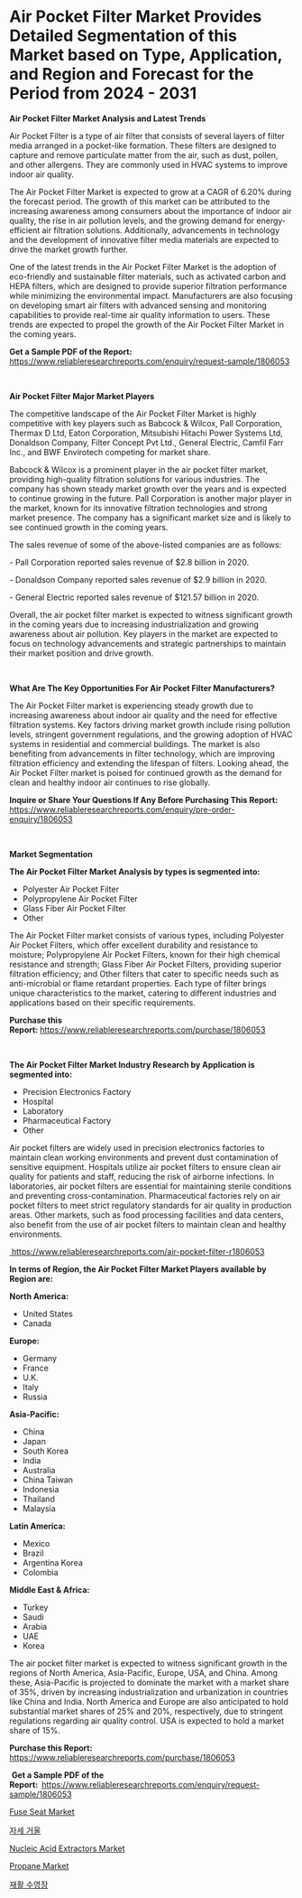 <p><h1>Air Pocket Filter Market Provides Detailed Segmentation of this Market based on Type, Application, and Region and Forecast for the Period from 2024 - 2031</h1></p><p><strong>Air Pocket Filter Market Analysis and Latest Trends</strong></p>
<p><p>Air Pocket Filter is a type of air filter that consists of several layers of filter media arranged in a pocket-like formation. These filters are designed to capture and remove particulate matter from the air, such as dust, pollen, and other allergens. They are commonly used in HVAC systems to improve indoor air quality.</p><p>The Air Pocket Filter Market is expected to grow at a CAGR of 6.20% during the forecast period. The growth of this market can be attributed to the increasing awareness among consumers about the importance of indoor air quality, the rise in air pollution levels, and the growing demand for energy-efficient air filtration solutions. Additionally, advancements in technology and the development of innovative filter media materials are expected to drive the market growth further.</p><p>One of the latest trends in the Air Pocket Filter Market is the adoption of eco-friendly and sustainable filter materials, such as activated carbon and HEPA filters, which are designed to provide superior filtration performance while minimizing the environmental impact. Manufacturers are also focusing on developing smart air filters with advanced sensing and monitoring capabilities to provide real-time air quality information to users. These trends are expected to propel the growth of the Air Pocket Filter Market in the coming years.</p></p>
<p><strong>Get a Sample PDF of the Report:&nbsp;</strong> <a href="https://www.reliableresearchreports.com/enquiry/request-sample/1806053">https://www.reliableresearchreports.com/enquiry/request-sample/1806053</a></p>
<p>&nbsp;</p>
<p><strong>Air Pocket Filter Major Market Players</strong></p>
<p><p>The competitive landscape of the Air Pocket Filter Market is highly competitive with key players such as Babcock & Wilcox, Pall Corporation, Thermax D Ltd, Eaton Corporation, Mitsubishi Hitachi Power Systems Ltd, Donaldson Company, Filter Concept Pvt Ltd., General Electric, Camfil Farr Inc., and BWF Envirotech competing for market share.</p><p>Babcock & Wilcox is a prominent player in the air pocket filter market, providing high-quality filtration solutions for various industries. The company has shown steady market growth over the years and is expected to continue growing in the future. Pall Corporation is another major player in the market, known for its innovative filtration technologies and strong market presence. The company has a significant market size and is likely to see continued growth in the coming years.</p><p>The sales revenue of some of the above-listed companies are as follows: </p><p>- Pall Corporation reported sales revenue of $2.8 billion in 2020.</p><p>- Donaldson Company reported sales revenue of $2.9 billion in 2020.</p><p>- General Electric reported sales revenue of $121.57 billion in 2020.</p><p>Overall, the air pocket filter market is expected to witness significant growth in the coming years due to increasing industrialization and growing awareness about air pollution. Key players in the market are expected to focus on technology advancements and strategic partnerships to maintain their market position and drive growth.</p></p>
<p>&nbsp;</p>
<p><strong>What Are The Key Opportunities For Air Pocket Filter Manufacturers?</strong></p>
<p><p>The Air Pocket Filter market is experiencing steady growth due to increasing awareness about indoor air quality and the need for effective filtration systems. Key factors driving market growth include rising pollution levels, stringent government regulations, and the growing adoption of HVAC systems in residential and commercial buildings. The market is also benefiting from advancements in filter technology, which are improving filtration efficiency and extending the lifespan of filters. Looking ahead, the Air Pocket Filter market is poised for continued growth as the demand for clean and healthy indoor air continues to rise globally.</p></p>
<p><strong>Inquire or Share Your Questions If Any Before Purchasing This Report:</strong> <a href="https://www.reliableresearchreports.com/enquiry/pre-order-enquiry/1806053">https://www.reliableresearchreports.com/enquiry/pre-order-enquiry/1806053</a></p>
<p>&nbsp;</p>
<p><strong>Market Segmentation</strong></p>
<p><strong>The Air Pocket Filter Market Analysis by types is segmented into:</strong></p>
<p><ul><li>Polyester Air Pocket Filter</li><li>Polypropylene Air Pocket Filter</li><li>Glass Fiber Air Pocket Filter</li><li>Other</li></ul></p>
<p><p>The Air Pocket Filter market consists of various types, including Polyester Air Pocket Filters, which offer excellent durability and resistance to moisture; Polypropylene Air Pocket Filters, known for their high chemical resistance and strength; Glass Fiber Air Pocket Filters, providing superior filtration efficiency; and Other filters that cater to specific needs such as anti-microbial or flame retardant properties. Each type of filter brings unique characteristics to the market, catering to different industries and applications based on their specific requirements.</p></p>
<p><strong>Purchase this Report:&nbsp;</strong><a href="https://www.reliableresearchreports.com/purchase/1806053">https://www.reliableresearchreports.com/purchase/1806053</a></p>
<p>&nbsp;</p>
<p><strong>The Air Pocket Filter Market Industry Research by Application is segmented into:</strong></p>
<p><ul><li>Precision Electronics Factory</li><li>Hospital</li><li>Laboratory</li><li>Pharmaceutical Factory</li><li>Other</li></ul></p>
<p><p>Air pocket filters are widely used in precision electronics factories to maintain clean working environments and prevent dust contamination of sensitive equipment. Hospitals utilize air pocket filters to ensure clean air quality for patients and staff, reducing the risk of airborne infections. In laboratories, air pocket filters are essential for maintaining sterile conditions and preventing cross-contamination. Pharmaceutical factories rely on air pocket filters to meet strict regulatory standards for air quality in production areas. Other markets, such as food processing facilities and data centers, also benefit from the use of air pocket filters to maintain clean and healthy environments.</p></p>
<p><a href="https://www.reliableresearchreports.com/air-pocket-filter-r1806053">&nbsp;https://www.reliableresearchreports.com/air-pocket-filter-r1806053</a></p>
<p><strong>In terms of Region, the Air Pocket Filter Market Players available by Region are:</strong></p>
<p>
    <p> <strong> North America: </strong>
        <ul>
            <li>United States</li>
            <li>Canada</li>
        </ul>
        </p> 
    <p> <strong> Europe: </strong>
        <ul>
            <li>Germany</li>
            <li>France</li>
            <li>U.K.</li>
            <li>Italy</li>
            <li>Russia</li>
        </ul>
        </p> 
    <p> <strong> Asia-Pacific: </strong>
        <ul>
            <li>China</li>
            <li>Japan</li>
            <li>South Korea</li>
            <li>India</li>
            <li>Australia</li>
            <li>China Taiwan</li>
            <li>Indonesia</li>
            <li>Thailand</li>
            <li>Malaysia</li>
        </ul>
        </p> 
    <p> <strong> Latin America: </strong>
        <ul>
            <li>Mexico</li>
            <li>Brazil</li>
            <li>Argentina Korea</li>
            <li>Colombia</li>
        </ul>
        </p> 
    <p> <strong> Middle East & Africa: </strong>
        <ul>
            <li>Turkey</li>
            <li>Saudi</li>
            <li>Arabia</li>
            <li>UAE</li>
            <li>Korea</li>
        </ul>
    </p>
    </p>
<p><p>The air pocket filter market is expected to witness significant growth in the regions of North America, Asia-Pacific, Europe, USA, and China. Among these, Asia-Pacific is projected to dominate the market with a market share of 35%, driven by increasing industrialization and urbanization in countries like China and India. North America and Europe are also anticipated to hold substantial market shares of 25% and 20%, respectively, due to stringent regulations regarding air quality control. USA is expected to hold a market share of 15%.</p></p>
<p><strong>Purchase this Report: </strong><a href="https://www.reliableresearchreports.com/purchase/1806053">https://www.reliableresearchreports.com/purchase/1806053</a></p>
<p>&nbsp;<strong>Get a Sample PDF of the Report:&nbsp;&nbsp;</strong><a href="https://www.reliableresearchreports.com/enquiry/request-sample/1806053">https://www.reliableresearchreports.com/enquiry/request-sample/1806053</a></p>
<p><strong></strong></p>
<p><p><a href="https://github.com/jaidynmorantestelletmjzya/Market-Research-Report-List-2/blob/main/fuse-seat-market.md">Fuse Seat Market</a></p><p><a href="https://github.com/TobyKub4685/Market-Research-Report-List-1/blob/main/601054019976.md">자세 거울</a></p><p><a href="https://github.com/juniordelafrance/Market-Research-Report-List-2/blob/main/nucleic-acid-extractors-market.md">Nucleic Acid Extractors Market</a></p><p><a href="https://issuu.com/reportprime-2/docs/propane-market-size-2030.pptx">Propane Market</a></p><p><a href="https://github.com/mpodehpw07370073/Market-Research-Report-List-1/blob/main/836394719975.md">재활 수영장</a></p></p>